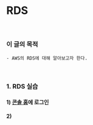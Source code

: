 # RDS
<br/>

### 이 글의 목적
    - AWS의 RDS에 대해 알아보고자 한다.
<br/>

### 1. RDS 실습
#### 1) <a href="https://ap-northeast-2.console.aws.amazon.com/console/home?nc2=h_ct&region=ap-northeast-2&src=header-signin">콘솔 홈</a>에 로그인
#### 2)
